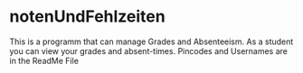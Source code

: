 # notenUndFehlzeiten
This is a programm that can manage Grades and Absenteeism. As a student you can view your grades and absent-times. Pincodes and Usernames are in the ReadMe File
